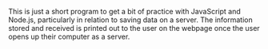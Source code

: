 This is just a short program to get a bit of practice with JavaScript and Node.js, particularly in relation to saving data on a server. The information stored and received is printed out to the user on the webpage once the user opens up their computer as a server.
